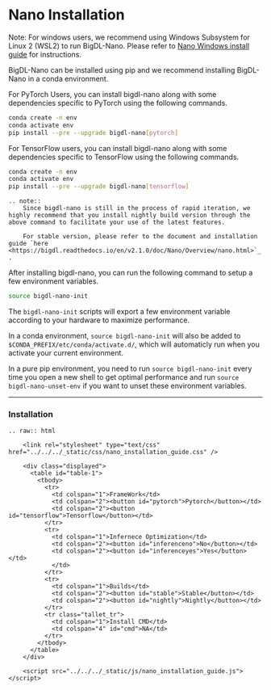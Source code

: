 # Nano Installation

Note: For windows users, we recommend using Windows Subsystem for Linux 2 (WSL2) to run BigDL-Nano. Please refer to [Nano Windows install guide](../Howto/windows_guide.md) for instructions.


BigDL-Nano can be installed using pip and we recommend installing BigDL-Nano in a conda environment.

For PyTorch Users, you can install bigdl-nano along with some dependencies specific to PyTorch using the following commands.

```bash
conda create -n env
conda activate env
pip install --pre --upgrade bigdl-nano[pytorch]
```

For TensorFlow users, you can install bigdl-nano along with some dependencies specific to TensorFlow using the following commands.

```bash
conda create -n env
conda activate env
pip install --pre --upgrade bigdl-nano[tensorflow]
```

```eval_rst
.. note::
    Since bigdl-nano is still in the process of rapid iteration, we highly recommend that you install nightly build version through the above command to facilitate your use of the latest features.

    For stable version, please refer to the document and installation guide `here <https://bigdl.readthedocs.io/en/v2.1.0/doc/Nano/Overview/nano.html>`_ .
```

After installing bigdl-nano, you can run the following command to setup a few environment variables.

```bash
source bigdl-nano-init
```

The `bigdl-nano-init` scripts will export a few environment variable according to your hardware to maximize performance.

In a conda environment, `source bigdl-nano-init` will also be added to `$CONDA_PREFIX/etc/conda/activate.d/`, which will automaticly run when you activate your current environment.

In a pure pip environment, you need to run `source bigdl-nano-init` every time you open a new shell to get optimal performance and run `source bigdl-nano-unset-env` if you want to unset these environment variables.

---

### Installation

```eval_rst
.. raw:: html

    <link rel="stylesheet" type="text/css" href="../../../_static/css/nano_installation_guide.css" />

    <div class="displayed">
      <table id="table-1">
        <tbody>
          <tr>
            <td colspan="1">FrameWork</td>
            <td colspan="2"><button id="pytorch">Pytorch</button></td>
            <td colspan="2"><button id="tensorflow">Tensorflow</button></td>
          </tr>
          <tr>
            <td colspan="1">Infernece Optimization</td>
            <td colspan="2"><button id="inferenceno">No</button></td>
            <td colspan="2"><button id="inferenceyes">Yes</button></td>
            </td>
          </tr>
          <tr>
            <td colspan="1">Builds</td>
            <td colspan="2"><button id="stable">Stable</button></td>
            <td colspan="2"><button id="nightly">Nightly</button></td>
          </tr>
          <tr class="tallet_tr">
            <td colspan="1">Install CMD</td>
            <td colspan="4" id="cmd">NA</td>
          </tr>
        </tbody>
      </table>
    </div>

    <script src="../../../_static/js/nano_installation_guide.js"></script>
```
